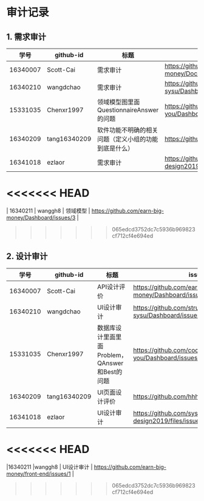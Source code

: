 # 审计记录

## 1. 需求审计

| 学号     | github-id    | 标题                                                 | issue url                                                  |
| -------- | ------------ | ---------------------------------------------------- | ---------------------------------------------------------- |
| 16340007 | Scott-Cai    | 需求审计                                             | <https://github.com/earn-me-some-money/Documents/issues/1> |
| 16340210 | wangdchao    | 需求审计                                             | https://github.com/strugglers-sysu/Dashboard/issues/1      |
| 15331035 | Chenxr1997   | 领域模型图里面QuestionnaireAnswer的问题              | <https://github.com/code-flows-in-you/Dashboard/issues/2>  |
| 16340209 | tang16340209 | 软件功能不明确的相关问题（定义小组的功能到底是什么） | https://github.com/hhhghh/Dashboard/issues/8               |
| 16341018 | ezlaor       | 需求审计                                             | https://github.com/system-design2019/docs/issues/3         |
<<<<<<< HEAD
=======
| 16340211 | wanggh8      | 领域模型                                             | <https://github.com/earn-big-money/Dashboard/issues/3>     |
>>>>>>> 065edcd3752dc7c5936b969823cf712cf4e694ed
## 2. 设计审计

| 学号     | github-id | 标题     | issue url                                         |
| -------- | --------- | -------- | ------------------------------------------------- |
| 16340007 | Scott-Cai | API设计评价 | <https://github.com/earn-me-some-money/Dashboard/issues/1> |
| 16340210 | wangdchao | UI设计审计 | https://github.com/strugglers-sysu/Dashboard/issues/2 |
| 15331035 | Chenxr1997 | 数据库设计里面里面Problem，QAnswer和Best的问题 | <https://github.com/code-flows-in-you/Dashboard/issues/3> |
| 16340209 | tang16340209 | UI页面设计评价 | https://github.com/hhhghh/Dashboard/issues/9 |
|16341018   |ezlaor       |  UI设计审计  |   https://github.com/system-design2019/files/issues/3    |
<<<<<<< HEAD
=======
|16340211 |wanggh8 | UI设计审计                                     | <https://github.com/earn-big-money/front-end/issues/1> |
>>>>>>> 065edcd3752dc7c5936b969823cf712cf4e694ed

